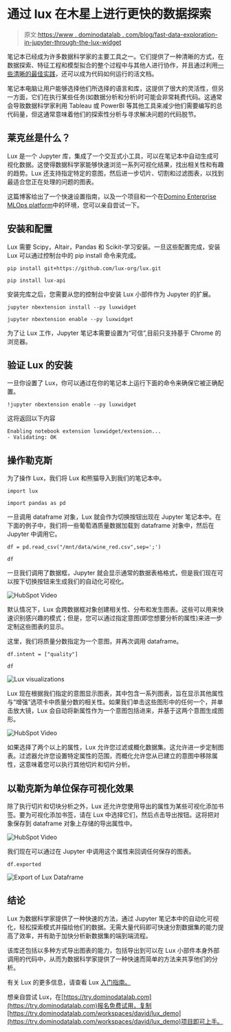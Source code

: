 # 通过 lux 在木星上进行更快的数据探索

> 原文:[https://www . dominodatalab . com/blog/fast-data-exploration-in-jupyter-through-the-lux-widget](https://www.dominodatalab.com/blog/faster-data-exploration-in-jupyter-through-the-lux-widget)

笔记本已经成为许多数据科学家的主要工具之一。它们提供了一种清晰的方式，在数据探索、特征工程和模型拟合的整个过程中与其他人进行协作，并且通过利用[一些清晰的最佳实践](https://blog.dominodatalab.com/the-importance-of-structure-coding-style-and-refactoring-in-notebooks/)，还可以成为代码如何运行的活文档。

笔记本电脑让用户能够选择他们所选择的语言和库，这提供了很大的灵活性，但另一方面，它们在执行某些任务(如数据分析和分析)时可能会非常耗费代码。这通常会导致数据科学家利用 Tableau 或 PowerBI 等其他工具来减少他们需要编写的总代码量，但这通常意味着他们的探索性分析与寻求解决问题的代码脱节。

## 莱克丝是什么？

Lux 是一个 Jupyter 库，集成了一个交互式小工具，可以在笔记本中自动生成可视化数据。这使得数据科学家能够快速浏览一系列可视化结果，找出相关性和有趣的趋势。Lux 还支持指定特定的意图，然后进一步切片、切割和过滤图表，以找到最适合您正在处理的问题的图表。

这篇博客给出了一个快速设置指南，以及一个项目和一个在[Domino Enterprise MLOps platform](https://www.dominodatalab.com/product/domino-data-science-platform/)中的环境，您可以亲自尝试一下。

## 安装和配置

Lux 需要 Scipy，Altair，Pandas 和 Scikit-学习安装。一旦这些配置完成，安装 Lux 可以通过控制台中的 pip install 命令来完成。

```
pip install git+https://github.com/lux-org/lux.git

pip install lux-api
```

安装完库之后，您需要从您的控制台中安装 Lux 小部件作为 Jupyter 的扩展。

```
jupyter nbextension install --py luxwidget

jupyter nbextension enable --py luxwidget
```

为了让 Lux 工作，Jupyter 笔记本需要设置为“可信”,目前只支持基于 Chrome 的浏览器。

## 验证 Lux 的安装

一旦你设置了 Lux，你可以通过在你的笔记本上运行下面的命令来确保它被正确配置。

```
!jupyter nbextension enable --py luxwidget
```

这将返回以下内容

```
Enabling notebook extension luxwidget/extension...
- Validating: OK
```

## 操作勒克斯

为了操作 Lux，我们将 Lux 和熊猫导入到我们的笔记本中。

```
import lux

import pandas as pd
```

一旦调用 dataframe 对象，Lux 就会作为切换按钮出现在 Jupyter 笔记本中。在下面的例子中，我们将一些葡萄酒质量数据加载到 dataframe 对象中，然后在 Jupyter 中调用它。

```
df = pd.read_csv("/mnt/data/wine_red.csv",sep=';')

df
```

一旦我们调用了数据框，Jupyter 就会显示通常的数据表格格式，但是我们现在可以按下切换按钮来生成我们的自动化可视化。

![HubSpot Video](../Images/94d42ca543fbfc6e1cf05ef7f5b25642.png)

默认情况下，Lux 会跨数据框对象创建相关性、分布和发生图表。这些可以用来快速识别感兴趣的模式；但是，您可以通过指定意图(即您想要分析的属性)来进一步定制这些图表的显示。

这里，我们将质量分数指定为一个意图，并再次调用 dataframe。

```
df.intent = ["quality"]

df
```

![Lux visualizations](../Images/77bed34904c2071b9d34b52ec7584bfb.png)

Lux 现在根据我们指定的意图显示图表，其中包含一系列图表，旨在显示其他属性与“增强”选项卡中质量分数的相关性。如果我们单击这些图形中的任何一个，并单击放大镜，Lux 会自动将新属性作为一个意图包括进来，并基于这两个意图生成图形。

![HubSpot Video](../Images/0b827c7bce1aa73c942e70385464304b.png)

如果选择了两个以上的属性，Lux 允许您过滤或概化数据集。这允许进一步定制图表。过滤器允许您设置特定属性的范围，而概化允许您从已建立的意图中移除属性，这意味着您可以执行其他切片和切片分析。

## 以勒克斯为单位保存可视化效果

除了执行切片和切块分析之外，Lux 还允许您使用导出的属性为某些可视化添加书签。要为可视化添加书签，请在 Lux 中选择它们，然后点击导出按钮。这将把对象保存到 dataframe 对象上存储的导出属性中。

![HubSpot Video](../Images/fb5faec797948cdb79c0ef4f0e6b4ded.png)

我们现在可以通过在 Jupyter 中调用这个属性来回调任何保存的图表。

```
df.exported
```

![Export of Lux Dataframe](../Images/4c176c0484a991dfa2635892e5bc9b56.png)

## 结论

Lux 为数据科学家提供了一种快速的方法，通过 Jupyter 笔记本中的自动化可视化，轻松探索模式并描绘他们的数据。无需大量代码即可快速分割数据集的能力提高了效率，并有助于加快分析新数据集的端到端流程。

该库还包括以多种方式导出图表的能力，包括导出到可以在 Lux 小部件本身外部调用的代码中，从而为数据科学家提供了一种快速而简单的方法来共享他们的分析。

有关 Lux 的更多信息，请查看 Lux [入门指南。](https://lux-api.readthedocs.io/en/latest/)

想亲自尝试 Lux，在[https://try.dominodatalab.com](https://try.dominodatalab.com)报名免费试用，复制[https://try.dominodatalab.com/workspaces/david/lux_demo](https://try.dominodatalab.com/workspaces/david/lux_demo)项目即可上手。